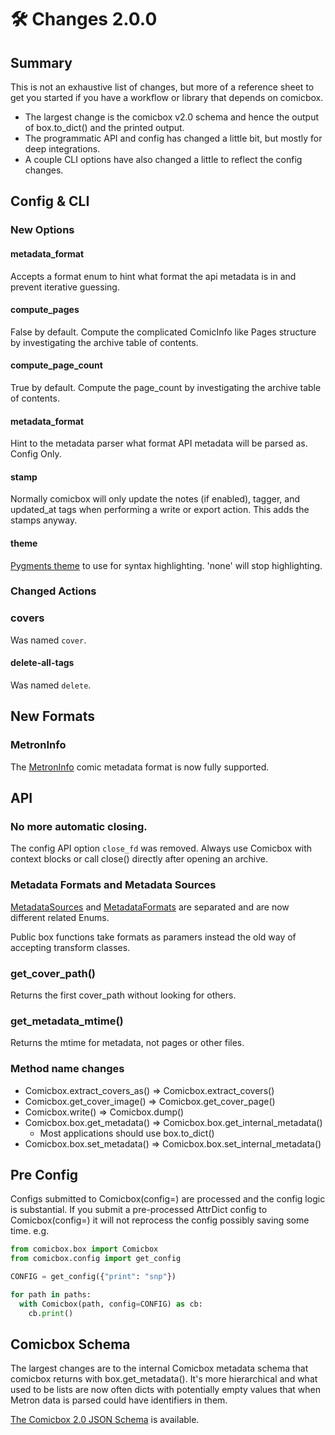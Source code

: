 # 🛠️ Changes 2.0.0

## Summary

This is not an exhaustive list of changes, but more of a reference sheet to get
you started if you have a workflow or library that depends on comicbox.

- The largest change is the comicbox v2.0 schema and hence the output of
  box.to_dict() and the printed output.
- The programmatic API and config has changed a little bit, but mostly for deep
  integrations.
- A couple CLI options have also changed a little to reflect the config changes.

## Config & CLI

### New Options

#### metadata_format

Accepts a format enum to hint what format the api metadata is in and prevent
iterative guessing.

#### compute_pages

False by default. Compute the complicated ComicInfo like Pages structure by
investigating the archive table of contents.

#### compute_page_count

True by default. Compute the page_count by investigating the archive table of
contents.

#### metadata_format

Hint to the metadata parser what format API metadata will be parsed as. Config
Only.

#### stamp

Normally comicbox will only update the notes (if enabled), tagger, and
updated_at tags when performing a write or export action. This adds the stamps
anyway.

#### theme

[Pygments theme](https://pygments.org/styles/) to use for syntax highlighting.
'none' will stop highlighting.

### Changed Actions

### covers

Was named `cover`.

#### delete-all-tags

Was named `delete`.

## New Formats

### MetronInfo

The [MetronInfo](https://metron-project.github.io/docs/category/metroninfo)
comic metadata format is now fully supported.

## API

### No more automatic closing.

The config API option `close_fd` was removed. Always use Comicbox with context
blocks or call close() directly after opening an archive.

### Metadata Formats and Metadata Sources

[MetadataSources](https://github.com/ajslater/comicbox/tree/main/comicbox/sources.py)
and
[MetadataFormats](https://github.com/ajslater/comicbox/tree/main/comicbox/formats.py)
are separated and are now different related Enums.

Public box functions take formats as paramers instead the old way of accepting
transform classes.

### get_cover_path()

Returns the first cover_path without looking for others.

### get_metadata_mtime()

Returns the mtime for metadata, not pages or other files.

### Method name changes

- Comicbox.extract_covers_as() => Comicbox.extract_covers()
- Comicbox.get_cover_image() => Comicbox.get_cover_page()
- Comicbox.write() => Comicbox.dump()
- Comicbox.box.get_metadata() => Comicbox.box.get_internal_metadata()
    - Most applications should use box.to_dict()
- Comicbox.box.set_metadata() => Comicbox.box.set_internal_metadata()

## Pre Config

Configs submitted to Comicbox(config=) are processed and the config logic is
substantial. If you submit a pre-processed AttrDict config to Comicbox(config=)
it will not reprocess the config possibly saving some time. e.g.

```python
from comicbox.box import Comicbox
from comicbox.config import get_config

CONFIG = get_config({"print": "snp"})

for path in paths:
  with Comicbox(path, config=CONFIG) as cb:
    cb.print()
```

## Comicbox Schema

The largest changes are to the internal Comicbox metadata schema that comicbox
returns with box.get_metadata(). It's more hierarchical and what used to be
lists are now often dicts with potentially empty values that when Metron data is
parsed could have identifiers in them.

[The Comicbox 2.0 JSON Schema](https://github.com/ajslater/comicbox/tree/main/comicbox/schemas/v2.0/)
is available.
